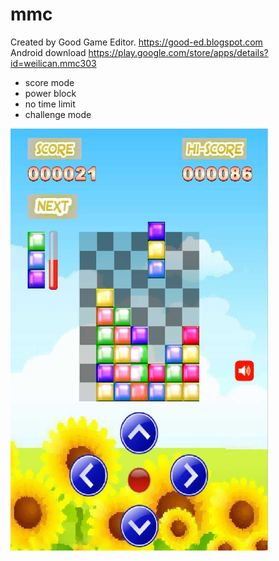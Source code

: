 # mmc

Created by Good Game Editor. https://good-ed.blogspot.com <br/>
Android download https://play.google.com/store/apps/details?id=weilican.mmc303

* score mode
* power block
* no time limit
* challenge mode

![image](mmc.png)
